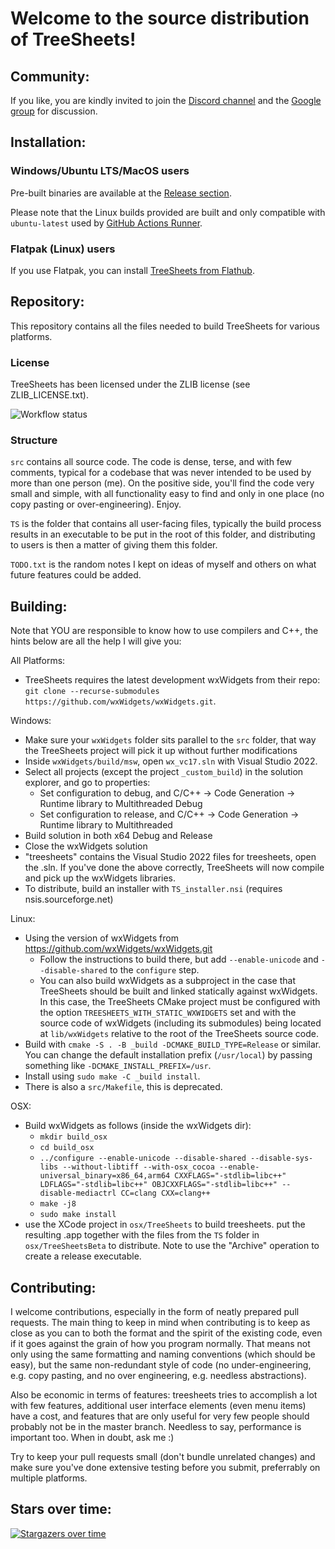 Welcome to the source distribution of TreeSheets!
=================================================

Community:
----------
If you like, you are kindly invited to join the [Discord channel](https://discord.gg/HAfKkJz) and 
the [Google group](https://groups.google.com/group/treesheets) for discussion.

Installation:
-------------

### Windows/Ubuntu LTS/MacOS users

Pre-built binaries are available at the
[Release section](https://github.com/aardappel/treesheets/releases). 

Please note that the Linux builds provided are built and only compatible with `ubuntu-latest` used by [GitHub Actions Runner](https://github.com/actions/runner-images). 

### Flatpak (Linux) users

If you use Flatpak, you can install [TreeSheets from Flathub](https://flathub.org/apps/com.strlen.TreeSheets).

Repository:
-----------
This repository contains all the files needed to build TreeSheets for various platforms.

### License

TreeSheets has been licensed under the ZLIB license (see ZLIB_LICENSE.txt).

![Workflow status](https://github.com/aardappel/treesheets/actions/workflows/build.yml/badge.svg)

### Structure

`src` contains all source code. The code is dense, terse, and with few comments, typical for a codebase that was never
intended to be used by more than one person (me). On the positive side, you'll find the code very small and simple,
with all functionality easy to find and only in one place (no copy pasting or over-engineering). Enjoy.

`TS` is the folder that contains all user-facing files, typically the build process results in an executable to be put
in the root of this folder, and distributing to users is then a matter of giving them this folder.

`TODO.txt` is the random notes I kept on ideas of myself and others on what future features could be added.


Building:
---------
Note that YOU are responsible to know how to use compilers and C++, the hints below are all the help I will give you:

All Platforms:

- TreeSheets requires the latest development wxWidgets from their repo:
  `git clone --recurse-submodules https://github.com/wxWidgets/wxWidgets.git`.

Windows:

- Make sure your `wxWidgets` folder sits parallel to the `src` folder, that way the TreeSheets project will pick
  it up without further modifications
- Inside `wxWidgets/build/msw`, open `wx_vc17.sln` with Visual Studio 2022.
- Select all projects (except the project `_custom_build`) in the solution explorer, and go to properties:
  - Set configuration to debug, and C/C++ -> Code Generation -> Runtime library
    to Multithreaded Debug
  - Set configuration to release, and C/C++ -> Code Generation -> Runtime library
    to Multithreaded
- Build solution in both x64 Debug and Release
- Close the wxWidgets solution
- "treesheets" contains the Visual Studio 2022 files for treesheets, open the .sln.
  If you've done the above correctly, TreeSheets will now compile and pick up
  the wxWidgets libraries.
- To distribute, build an installer with `TS_installer.nsi` (requires nsis.sourceforge.net)

Linux:

- Using the version of  wxWidgets from https://github.com/wxWidgets/wxWidgets.git
  - Follow the instructions to build there, but add `--enable-unicode` and
   `--disable-shared` to the `configure` step.
  - You can also build wxWidgets as a subproject in the case that TreeSheets should be built and linked statically 
    against wxWidgets. In this case, the TreeSheets CMake project must be configured with the option
    `TREESHEETS_WITH_STATIC_WXWIDGETS` set and with the source code of wxWidgets (including its submodules)
    being located at `lib/wxWidgets` relative to the root of the TreeSheets source code.
- Build with `cmake -S . -B _build -DCMAKE_BUILD_TYPE=Release` or similar.
  You can change the default installation prefix (`/usr/local`) by passing something like `-DCMAKE_INSTALL_PREFIX=/usr`.
- Install using `sudo make -C _build install`.
- There is also a `src/Makefile`, this is deprecated.

OSX:

- Build wxWidgets as follows (inside the wxWidgets dir):
  - `mkdir build_osx`
  - `cd build_osx`
  - `../configure --enable-unicode --disable-shared --disable-sys-libs --without-libtiff --with-osx_cocoa --enable-universal_binary=x86_64,arm64 CXXFLAGS="-stdlib=libc++" LDFLAGS="-stdlib=libc++" OBJCXXFLAGS="-stdlib=libc++" --disable-mediactrl CC=clang CXX=clang++`
  - `make -j8`
  - `sudo make install`
- use the XCode project in `osx/TreeSheets` to build treesheets. put the resulting
  .app together with the files from the `TS` folder in `osx/TreeSheetsBeta` to distribute.
  Note to use the "Archive" operation to create a release executable.

Contributing:
-------------
I welcome contributions, especially in the form of neatly prepared pull requests. The main thing to keep in mind when
contributing is to keep as close as you can to both the format and the spirit of the existing code, even if it goes
against the grain of how you program normally. That means not only using the same formatting and naming conventions
(which should be easy), but the same non-redundant style of code (no under-engineering, e.g. copy pasting,
and no over engineering, e.g. needless abstractions).

Also be economic in terms of features: treesheets tries to accomplish a lot with few features, additional user
interface elements (even menu items) have a cost, and features that are only useful for very few people should
probably not be in the master branch. Needless to say, performance is important too. When in doubt, ask me :)

Try to keep your pull requests small (don't bundle unrelated changes) and make sure you've done extensive testing
before you submit, preferrably on multiple platforms.

Stars over time:
----------------
[![Stargazers over time](https://starchart.cc/aardappel/treesheets.svg)](https://starchart.cc/aardappel/treesheets)